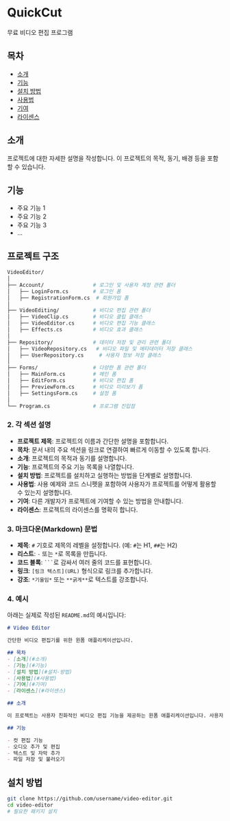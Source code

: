 # QuickCut

무료 비디오 편집 프로그램
## 목차
- [소개](#소개)
- [기능](#기능)
- [설치 방법](#설치-방법)
- [사용법](#사용법)
- [기여](#기여)
- [라이센스](#라이센스)

## 소개

프로젝트에 대한 자세한 설명을 작성합니다. 이 프로젝트의 목적, 동기, 배경 등을 포함할 수 있습니다.

## 기능

- 주요 기능 1
- 주요 기능 2
- 주요 기능 3
- ...

## 프로젝트 구조

```bash
VideoEditor/
│
├── Account/                # 로그인 및 사용자 계정 관련 폴더
│   ├── LoginForm.cs        # 로그인 폼
│   ├── RegistrationForm.cs  # 회원가입 폼
│
├── VideoEditing/           # 비디오 편집 관련 폴더
│   ├── VideoClip.cs        # 비디오 클립 클래스
│   ├── VideoEditor.cs      # 비디오 편집 기능 클래스
│   ├── Effects.cs          # 비디오 효과 클래스
│
├── Repository/             # 데이터 저장 및 관리 관련 폴더
│   ├── VideoRepository.cs   # 비디오 파일 및 메타데이터 저장 클래스
│   ├── UserRepository.cs     # 사용자 정보 저장 클래스
│
├── Forms/                  # 다양한 폼 관련 폴더
│   ├── MainForm.cs         # 메인 폼
│   ├── EditForm.cs         # 비디오 편집 폼
│   ├── PreviewForm.cs      # 비디오 미리보기 폼
│   ├── SettingsForm.cs     # 설정 폼
│
└── Program.cs              # 프로그램 진입점

```

### 2. 각 섹션 설명

- **프로젝트 제목**: 프로젝트의 이름과 간단한 설명을 포함합니다.
- **목차**: 문서 내의 주요 섹션을 링크로 연결하여 빠르게 이동할 수 있도록 합니다.
- **소개**: 프로젝트의 목적과 동기를 설명합니다.
- **기능**: 프로젝트의 주요 기능 목록을 나열합니다.
- **설치 방법**: 프로젝트를 설치하고 실행하는 방법을 단계별로 설명합니다.
- **사용법**: 사용 예제와 코드 스니펫을 포함하여 사용자가 프로젝트를 어떻게 활용할 수 있는지 설명합니다.
- **기여**: 다른 개발자가 프로젝트에 기여할 수 있는 방법을 안내합니다.
- **라이센스**: 프로젝트의 라이센스를 명확히 합니다.

### 3. 마크다운(Markdown) 문법

- **제목**: `#` 기호로 제목의 레벨을 설정합니다. (예: `#`는 H1, `##`는 H2)
- **리스트**: `-` 또는 `*`로 목록을 만듭니다.
- **코드 블록**: ```` ``` ````로 감싸서 여러 줄의 코드를 표현합니다.
- **링크**: `[링크 텍스트](URL)` 형식으로 링크를 추가합니다.
- **강조**: `*기울임*` 또는 `**굵게**`로 텍스트를 강조합니다.

### 4. 예시

아래는 실제로 작성된 `README.md`의 예시입니다:

```markdown
# Video Editor

간단한 비디오 편집기를 위한 윈폼 애플리케이션입니다.

## 목차
- [소개](#소개)
- [기능](#기능)
- [설치 방법](#설치-방법)
- [사용법](#사용법)
- [기여](#기여)
- [라이센스](#라이센스)

## 소개

이 프로젝트는 사용자 친화적인 비디오 편집 기능을 제공하는 윈폼 애플리케이션입니다. 사용자는 영상을 자르고, 오디오를 추가하고, 텍스트를 삽입할 수 있습니다.

## 기능

- 컷 편집 기능
- 오디오 추가 및 편집
- 텍스트 및 자막 추가
- 파일 저장 및 불러오기
```
## 설치 방법

```bash
git clone https://github.com/username/video-editor.git
cd video-editor
# 필요한 패키지 설치



